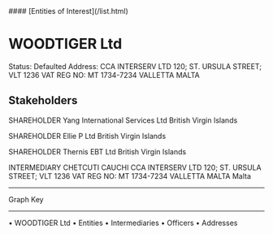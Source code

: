 <link rel="stylesheet" type="text/css" href="../../assets/style.css">
#### [Entities of Interest](/list.html)

# WOODTIGER Ltd
Status: Defaulted
Address: CCA INTERSERV LTD 120; ST. URSULA STREET; VLT 1236 VAT REG NO: MT 1734-7234 VALLETTA MALTA

## Stakeholders
SHAREHOLDER
Yang International Services Ltd
British Virgin Islands


SHAREHOLDER
Ellie P Ltd
British Virgin Islands


SHAREHOLDER
Thernis EBT Ltd
British Virgin Islands


INTERMEDIARY
CHETCUTI CAUCHI
CCA INTERSERV LTD 120; ST. URSULA STREET; VLT 1236 VAT REG NO: MT 1734-7234 VALLETTA MALTA
Malta




---



<div class="legend">
Graph Key
<hr>
<span class="focus">• WOODTIGER Ltd</span>
<span class="entity">• Entities</span>
<span class="intermediary">• Intermediaries</span>
<span class="officer">• Officers</span>
<span class="address">• Addresses</span>
</div>


<img src="http://eoi-graphs.s3-website-eu-west-1.amazonaws.com/WOODTIGER_Ltd.png" alt="">

